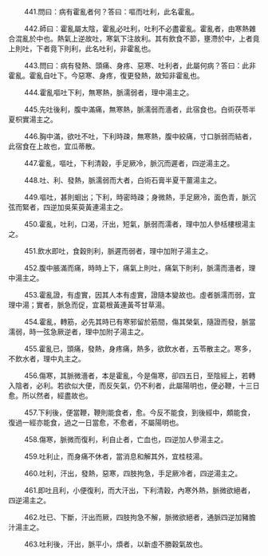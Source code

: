 <p>&emsp;&emsp;
441.問曰：病有霍亂者何？答曰：嘔而吐利，此名霍亂。
</p>
<p>&emsp;&emsp;
442.師曰：霍亂屬太陰，霍亂必吐利，吐利不必盡霍亂。霍亂者，由寒熱雜合混亂於中也。熱氣上逆故吐，寒氣下注故利。其有飲食不節，壅滯於中，上者竟上則吐，下者竟下則利，此名吐利，非霍亂也。
</p>
<p>&emsp;&emsp;
443.問曰：病有發熱、頭痛、身疼、惡寒、吐利者，此屬何病？答曰：此非霍亂。霍亂自吐下。今惡寒、身疼，復更發熱，故知非霍亂也。
</p>
<p>&emsp;&emsp;
444.霍亂嘔吐下利，無寒熱，脈濡弱者，理中湯主之。
</p>
<p>&emsp;&emsp;
445.先吐後利，腹中滿痛，無寒熱，脈濡弱而濇者，此宿食也。白術茯苓半夏枳實湯主之。
</p>
<p>&emsp;&emsp;
446.胸中滿，欲吐不吐，下利時疎，無寒熱，腹中絞痛，寸口脈弱而結者，此宿食在上故也，宜瓜蒂散。
</p>
<p>&emsp;&emsp;
447.霍亂，嘔吐，下利清穀，手足厥冷，脈沉而遲者，四逆湯主之。
</p>
<p>&emsp;&emsp;
448.吐、利、發熱，脈濡弱而大者，白術石膏半夏干薑湯主之。
</p>
<p>&emsp;&emsp;
449.嘔吐，甚則蛔出；下利，時密時疎；身微熱，手足厥冷，面色青，脈沉弦而緊者，四逆加吳茱萸黃連湯主之。
</p>
<p>&emsp;&emsp;
450.霍亂，吐利，口渴，汗出，短氣，脈弱而濡者，理中加人參栝樓根湯主之。
</p>
<p>&emsp;&emsp;
451.飲水即吐，食穀則利，脈遲而弱者，理中加附子湯主之。
</p>
<p>&emsp;&emsp;
452.腹中脹滿而痛，時時上下，痛氣上則吐，痛氣下則利，脈濡而濇者，理中湯主之。
</p>
<p>&emsp;&emsp;
453.霍亂證，有虛實，因其人本有虛實，證隨本變故也。虛者脈濡而弱，宜理中湯；實者，脈急而促，宜葛根黃連黃芩甘草湯。
</p>
<p>&emsp;&emsp;
454.霍亂，轉筋，必先其時已有寒邪留於筋間，傷其榮氣，隨證而發，脈當濡弱，時一弦急厥逆者，理中加附子湯主之。
</p>
<p>&emsp;&emsp;
455.霍亂已，頭痛，發熱，身疼痛，熱多，欲飲水者，五苓散主之。寒多，不飲水者，理中丸主之。
</p>
<p>&emsp;&emsp;
456.傷寒，其脈微濇者，本是霍亂，今是傷寒，卻四五日，至陰經上，若轉入陰者，必利。若欲似大便，而反矢氣，仍不利者，此屬陽明也，便必鞭，十三日愈。所以然者，經盡故也。
</p>
<p>&emsp;&emsp;
457.下利後，便當鞭，鞭則能食者，愈。今反不能食，到後經中，頗能食，復過一經亦能食，過之一日當愈，不愈者，不屬陽明也。
</p>
<p>&emsp;&emsp;
458.傷寒，脈微而復利，利自止者，亡血也，四逆加人參湯主之。
</p>
<p>&emsp;&emsp;
459.吐利止，而身痛不休者，當消息和解其外，宜桂枝湯。
</p>
<p>&emsp;&emsp;
460.吐利，汗出，發熱，惡寒，四肢拘急，手足厥冷者，四逆湯主之。
</p>
<p>&emsp;&emsp;
461.即吐且利，小便復利，而大汗出，下利清穀，內寒外熱，脈微欲絕者，四逆湯主之。
</p>
<p>&emsp;&emsp;
462.吐已、下斷，汗出而厥，四肢拘急不解，脈微欲絕者，通脈四逆加豬膽汁湯主之。
</p>
<p>&emsp;&emsp;
463.吐利後，汗出，脈平小，煩者，以新虛不勝穀氣故也。
</p>